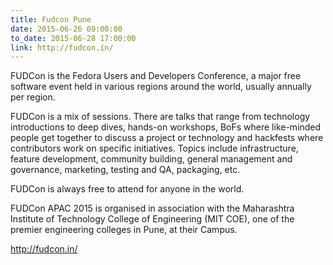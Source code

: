 ```yaml
---
title: Fudcon Pune
date: 2015-06-26 09:00:00
to_date: 2015-06-28 17:00:00
link: http://fudcon.in/
---
```


FUDCon is the Fedora Users and Developers Conference, a major free software event held in various regions around the world, usually annually per region.

FUDCon is a mix of sessions. There are talks that range from technology introductions to deep dives, hands-on workshops, BoFs where like-minded people get together to discuss a project or technology and hackfests where contributors work on specific initiatives. Topics include infrastructure, feature development, community building, general management and governance, marketing, testing and QA, packaging, etc.

FUDCon is always free to attend for anyone in the world.

FUDCon APAC 2015 is organised in association with the Maharashtra Institute of Technology College of Engineering (MIT COE), one of the premier engineering colleges in Pune, at their Campus.

http://fudcon.in/
